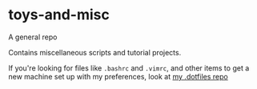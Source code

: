 toys-and-misc
==================

A general repo

Contains miscellaneous scripts and tutorial projects.

If you're looking for files like `.bashrc` and `.vimrc`, and other items to get a new machine set up with my preferences, look at [my .dotfiles repo](https://github.com/premgane/.dotfiles)
